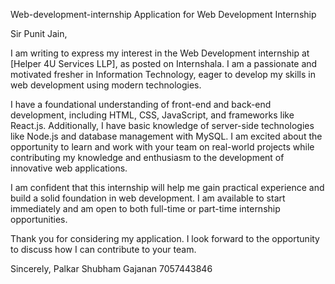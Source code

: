  Web-development-internship
Application for Web Development Internship

Sir Punit Jain,

I am writing to express my interest in the Web Development internship at [Helper 4U Services LLP], as posted on Internshala. I am a passionate and motivated fresher in Information Technology, eager to develop my skills in web development using modern technologies.

I have a foundational understanding of front-end and back-end development, including HTML, CSS, JavaScript, and frameworks like React.js. Additionally, I have basic knowledge of server-side technologies like Node.js and database management with MySQL. I am excited about the opportunity to learn and work with your team on real-world projects while contributing my knowledge and enthusiasm to the development of innovative web applications.

I am confident that this internship will help me gain practical experience and build a solid foundation in web development. I am available to start immediately and am open to both full-time or part-time internship opportunities.

Thank you for considering my application. I look forward to the opportunity to discuss how I can contribute to your team.

Sincerely,
Palkar Shubham Gajanan
7057443846

